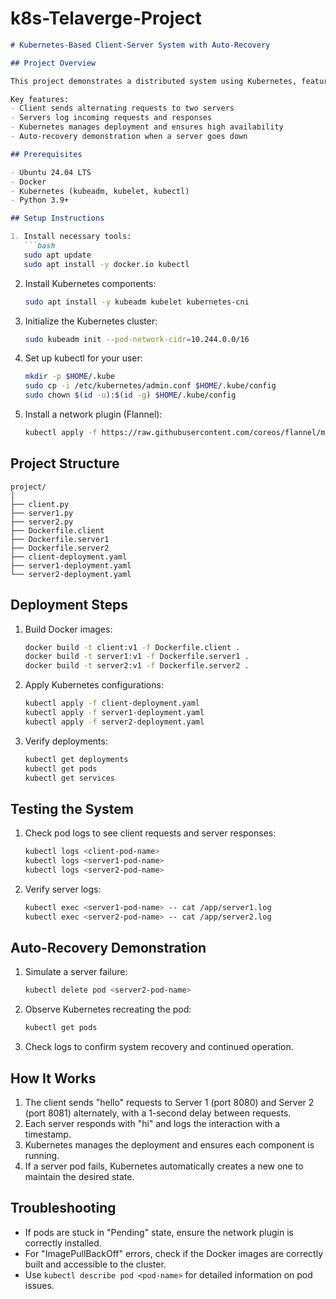 # k8s-Telaverge-Project

```markdown
# Kubernetes-Based Client-Server System with Auto-Recovery

## Project Overview

This project demonstrates a distributed system using Kubernetes, featuring a client and two servers. The system showcases inter-service communication, logging, and Kubernetes' auto-recovery capabilities.

Key features:
- Client sends alternating requests to two servers
- Servers log incoming requests and responses
- Kubernetes manages deployment and ensures high availability
- Auto-recovery demonstration when a server goes down

## Prerequisites

- Ubuntu 24.04 LTS
- Docker
- Kubernetes (kubeadm, kubelet, kubectl)
- Python 3.9+

## Setup Instructions

1. Install necessary tools:
   ```bash
   sudo apt update
   sudo apt install -y docker.io kubectl
   ```

2. Install Kubernetes components:
   ```bash
   sudo apt install -y kubeadm kubelet kubernetes-cni
   ```

3. Initialize the Kubernetes cluster:
   ```bash
   sudo kubeadm init --pod-network-cidr=10.244.0.0/16
   ```

4. Set up kubectl for your user:
   ```bash
   mkdir -p $HOME/.kube
   sudo cp -i /etc/kubernetes/admin.conf $HOME/.kube/config
   sudo chown $(id -u):$(id -g) $HOME/.kube/config
   ```

5. Install a network plugin (Flannel):
   ```bash
   kubectl apply -f https://raw.githubusercontent.com/coreos/flannel/master/Documentation/kube-flannel.yml
   ```

## Project Structure

```
project/
│
├── client.py
├── server1.py
├── server2.py
├── Dockerfile.client
├── Dockerfile.server1
├── Dockerfile.server2
├── client-deployment.yaml
├── server1-deployment.yaml
└── server2-deployment.yaml
```

## Deployment Steps

1. Build Docker images:
   ```bash
   docker build -t client:v1 -f Dockerfile.client .
   docker build -t server1:v1 -f Dockerfile.server1 .
   docker build -t server2:v1 -f Dockerfile.server2 .
   ```

2. Apply Kubernetes configurations:
   ```bash
   kubectl apply -f client-deployment.yaml
   kubectl apply -f server1-deployment.yaml
   kubectl apply -f server2-deployment.yaml
   ```

3. Verify deployments:
   ```bash
   kubectl get deployments
   kubectl get pods
   kubectl get services
   ```

## Testing the System

1. Check pod logs to see client requests and server responses:
   ```bash
   kubectl logs <client-pod-name>
   kubectl logs <server1-pod-name>
   kubectl logs <server2-pod-name>
   ```

2. Verify server logs:
   ```bash
   kubectl exec <server1-pod-name> -- cat /app/server1.log
   kubectl exec <server2-pod-name> -- cat /app/server2.log
   ```

## Auto-Recovery Demonstration

1. Simulate a server failure:
   ```bash
   kubectl delete pod <server2-pod-name>
   ```

2. Observe Kubernetes recreating the pod:
   ```bash
   kubectl get pods
   ```

3. Check logs to confirm system recovery and continued operation.

## How It Works

1. The client sends "hello" requests to Server 1 (port 8080) and Server 2 (port 8081) alternately, with a 1-second delay between requests.
2. Each server responds with "hi" and logs the interaction with a timestamp.
3. Kubernetes manages the deployment and ensures each component is running.
4. If a server pod fails, Kubernetes automatically creates a new one to maintain the desired state.

## Troubleshooting

- If pods are stuck in "Pending" state, ensure the network plugin is correctly installed.
- For "ImagePullBackOff" errors, check if the Docker images are correctly built and accessible to the cluster.
- Use `kubectl describe pod <pod-name>` for detailed information on pod issues.
